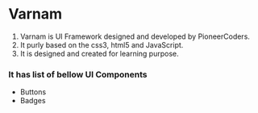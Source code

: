 # Varnam
1. Varnam is UI Framework designed and developed by PioneerCoders.
2. It purly based on the css3, html5 and JavaScript.
3. It is designed and created for learning purpose.

### It has list of bellow UI Components 
* Buttons
* Badges

  
